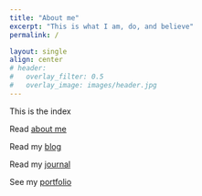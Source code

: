 ```yaml
---
title: "About me"
excerpt: "This is what I am, do, and believe"
permalink: /

layout: single
align: center
# header:
#   overlay_filter: 0.5
#   overlay_image: images/header.jpg
---
```


This is the index

Read [about me](/about)

Read my [blog](/blog)

Read my [journal](/diario)

See my [portfolio](/portfolio)